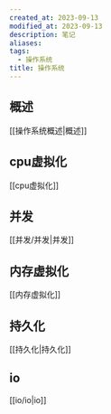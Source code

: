 ```yaml
---
created_at: 2023-09-13
modified_at: 2023-09-13
description: 笔记
aliases: 
tags:
  - 操作系统
title: 操作系统
---
```

## 概述 
[[操作系统概述|概述]]
## cpu虚拟化 
[[cpu虚拟化]]
## 并发 
[[并发/并发|并发]]
## 内存虚拟化 
[[内存虚拟化]]
## 持久化 
[[持久化|持久化]]
## io 
[[io/io|io]]

